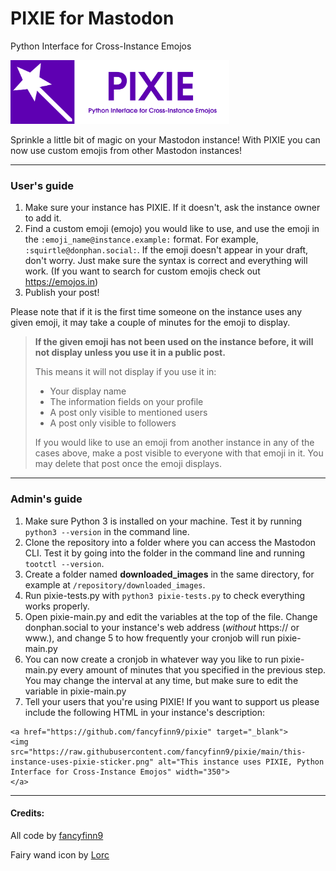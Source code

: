 # PIXIE for Mastodon
Python Interface for Cross-Instance Emojos

<img src="pixie-sticker.png" alt="PIXIE - Python Interface for Cross-Instance Emojos" width="350"/>

Sprinkle a little bit of magic on your Mastodon instance! With PIXIE you can now use custom emojis from other Mastodon instances!

---

### User's guide
1. Make sure your instance has PIXIE. If it doesn't, ask the instance owner to add it.
2. Find a custom emoji (emojo) you would like to use, and use the emoji in the `:emoji_name@instance.example:` format. For example, `:squirtle@donphan.social:`. If the emoji doesn't appear in your draft, don't worry. Just make sure the syntax is correct and everything will work. (If you want to search for custom emojis check out https://emojos.in)
3. Publish your post!

Please note that if it is the first time someone on the instance uses any given emoji, it may take a couple of minutes for the emoji to display.

>**If the given emoji has not been used on the instance before, it will not display unless you use it in a public post.**
>
>This means it will not display if you use it in:
>- Your display name
>- The information fields on your profile
>- A post only visible to mentioned users
>- A post only visible to followers
>
>If you would like to use an emoji from another instance in any of the cases above, make a post visible to everyone with that emoji in it. You may delete that post once the emoji displays.

---

### Admin's guide
1. Make sure Python 3 is installed on your machine. Test it by running `python3 --version` in the command line.
2. Clone the repository into a folder where you can access the Mastodon CLI. Test it by going into the folder in the command line and running `tootctl --version`.
3. Create a folder named **downloaded_images** in the same directory, for example at `/repository/downloaded_images`.
4. Run pixie-tests.py with `python3 pixie-tests.py` to check everything works properly.
5. Open pixie-main.py and edit the variables at the top of the file. Change donphan.social to your instance's web address (*without* https:// or www.), and change 5 to how frequently your cronjob will run pixie-main.py
6. You can now create a cronjob in whatever way you like to run pixie-main.py every amount of minutes that you specified in the previous step. You may change the interval at any time, but make sure to edit the variable in pixie-main.py
7. Tell your users that you're using PIXIE! If you want to support us please include the following HTML in your instance's description:

```
<a href="https://github.com/fancyfinn9/pixie" target="_blank">
<img src="https://raw.githubusercontent.com/fancyfinn9/pixie/main/this-instance-uses-pixie-sticker.png" alt="This instance uses PIXIE, Python Interface for Cross-Instance Emojos" width="350">
</a>
```

---
#### Credits:

All code by [fancyfinn9](https://donphan.social/@fancyfinn9)

Fairy wand icon by [Lorc](https://lorcblog.blogspot.com/)
